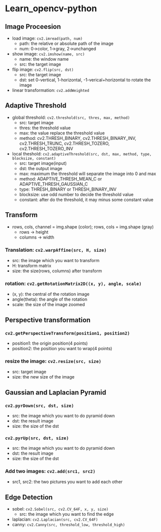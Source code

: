 # Learn_opencv-python

## Image Proceesion
* load image: ``cv2.imread(path, num)``
	* path: the relative or absolute path of the image
	* num: 0->color, 1->gray, 2->unchanged
* show image: ``cv2.imshow(name, src)``
	* name: the window name
	* src: the target image
* flip image: ``cv2.flip(src, dst)``
	* src: the target image
	* dst: set 0-vertical, 1-horizontal, -1-verical+horizontal to rotate the image
* linear transformation: ``cv2.addWeighted``

## Adaptive Threshold
* global threshold: ``cv2.threshold(src, thres, max, method)``
	* src: target image
	* thres: the threshold value
	* max: the value replace the threshold value
	* method:  cv2.THRESH_BINARY, cv2.THRESH_BINARY_INV, cv2.THRESH_TRUNC,  cv2.THRESH_TOZERO, cv2.THRESH_TOZERO_INV 
* local theshold: ``cv2.adaptiveThreshold(src, dst, max, method, type, blocksize, constant)``
	* src: target image(input)
	* dst: the output image
	* max: maximum the threshold will separate the image into 0 and max
	* method: ADAPTIVE_THRESH_MEAN_C or ADAPTIVE_THRESH_GAUSSIAN_C
	* type: THRESH_BINARY or THRESH_BINARY_INV
	* blocksize: use odd number to decide the threshold value
	* constant: after do the threshold, it may minus some constant value

## Transform
* rows, cols, channel = img.shape (color); rows, cols = img.shape (gray)
    * rows -> height   
    * columns -> width

### Translation: ``cv2.warpAffine(src, H, size)``
* src: the image which you want to transform
* H: transform matrix
* size: the size(rows, columns) after transform

### rotation: ``cv2.getRotationMatrix2D((x, y), angle, scale)``
* (x, y): the central of the rotation image
* angle(theta): the angle of the rotation
* scale: the size of the image zoomed

## Perspective transformation
### ``cv2.getPerspectiveTransform(position1, position2)``
* position1: the origin position(4 points)
* position2: the position you want to wrap(4 points)
### resize the image: ``cv2.resize(src, size)``
* src: target image
* size: the new size of the image

## Gaussian and Laplacian Pyramid
### ``cv2.pyrDown(src, dst, size)``
* src: the image which you want to do pyramid down
* dst: the result image
* size: the size of the dst

### ``cv2.pyrUp(src, dst, size)`` 
* src: the image which you want to do pyramid down
* dst: the result image
* size: the size of the dst

### Add two images: ``cv2.add(src1, src2)``
* src1, src2: the two pictures you want to add each other

## Edge Detection
* sobel: ``cv2.Sobel(src, cv2.CV_64F, x, y, size)``
	* src: the image which you want to find the edge
* laplacian: ``cv2.Laplacian(src, cv2.CV_64F)``
* canny: ``cv2.Canny(src, threshold_low, threshold_high)``